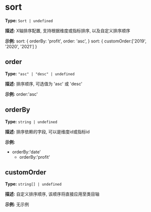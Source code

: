 # sort

**Type:** `Sort | undefined`

**描述:**
X轴排序配置, 支持根据维度或指标排序, 以及自定义排序顺序

**示例:**
sort: {
    orderBy: 'profit',
    order: 'asc',
  }
  sort: {
    customOrder:['2019', '2020', '2021']
  }


## order

**Type:** `"asc" | "desc" | undefined`

**描述:**
排序顺序, 可选值为 'asc' 或 'desc'

**示例:**
order:'asc'

## orderBy

**Type:** `string | undefined`

**描述:**
排序依赖的字段, 可以是维度id或指标id

**示例:**
- orderBy:'date'
  - orderBy:'profit'

## customOrder

**Type:** `string[] | undefined`

**描述:**
自定义排序顺序, 该顺序将直接应用至类目轴

**示例:**
无示例


